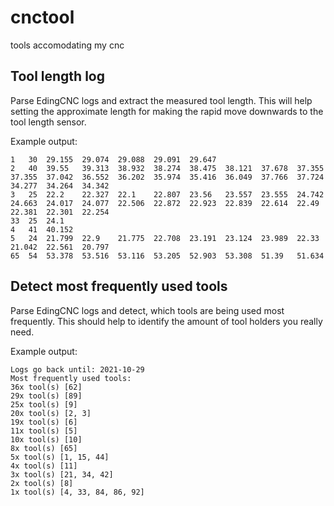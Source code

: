 # cnctool
tools accomodating my cnc

## Tool length log
Parse EdingCNC logs and extract the measured tool length. This will help setting the approximate length for making the rapid move downwards to the tool length sensor.

Example output:
```
1	30	29.155	29.074	29.088	29.091	29.647	
2	40	39.55	39.313	38.932	38.274	38.475	38.121	37.678	37.355	37.355	37.042	36.552	36.202	35.974	35.416	36.049	37.766	37.724	34.277	34.264	34.342	
3	25	22.2	22.327	22.1	22.807	23.56	23.557	23.555	24.742	24.663	24.017	24.077	22.506	22.872	22.923	22.839	22.614	22.49	22.381	22.301	22.254	
33	25	24.1	
4	41	40.152	
5	24	21.799	22.9	21.775	22.708	23.191	23.124	23.989	22.33	21.042	22.561	20.797	
65	54	53.378	53.516	53.116	53.205	52.903	53.308	51.39	51.634	
```

## Detect most frequently used tools
Parse EdingCNC logs and detect, which tools are being used most frequently. This should help to identify the amount of tool holders you really need.

Example output:

```
Logs go back until: 2021-10-29
Most frequently used tools: 
36x tool(s) [62]
29x tool(s) [89]
25x tool(s) [9]
20x tool(s) [2, 3]
19x tool(s) [6]
11x tool(s) [5]
10x tool(s) [10]
8x tool(s) [65]
5x tool(s) [1, 15, 44]
4x tool(s) [11]
3x tool(s) [21, 34, 42]
2x tool(s) [8]
1x tool(s) [4, 33, 84, 86, 92]
```
